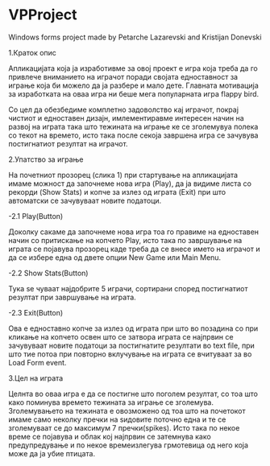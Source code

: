 # VPProject
Windows forms project made by Petarche Lazarevski and Kristijan Donevski

1.Краток опис

Апликацијата која ја изработивме за овој проект е игра која треба да го привлече вниманието на играчот поради својата
едноставност за играње која би можело да ја разбере и мало дете. Главната мотивација за изработката на оваа игра ни
беше мега популарната игра flappy bird.

Со цел да обезбедиме комплетно задоволство кај играчот, покрај чистиот и едноставен дизајн, имлементиравме интересен начин на
развој на играта така што тежината на играње ке се зголемувуа полека со текот на времето, исто така после секоја завршена игра 
се зачувува постигнатиот резултат на играчот.

2.Упатство за играње

На почетниот прозорец (слика 1) при стартување на апликацијата имаме можност да започнеме нова игра (Play),
да ja видиме листа со рекорди (Show Stats) и копче за излез од играта (Exit) при што автоматски се зачувуваат новите податоци.

-2.1 Play(Button)

  Доколку сакаме да започнеме нова игра тоа го правиме на едноставен начин со притискање на копчето Play, исто така по завршување
  на играта се појавува прозорец каде треба да се внесе името на играчот и да се избере една од двете опции New Game или Main Menu.
  
-2.2 Show Stats(Button)

  Тука sе чуваат најдобрите 5 играчи, сортирани според постигнатиот резултат при завршување на играта.
  
-2.3 Exit(Button)

  Ова е едноставно копче за излез од играта при што во позадина со при кликање на копчето освен што се затвора играта се 
  најпрвин се зачувуваат новите податоци за постигнатите резултати во text file, при што тие потоа при повторно вклучување на играта
  се вчитуваат за во Load Form event.
  
3.Цел на играта

Целнта во оваа игра е да се постигне што поголем резултат, со тоа што како поминува времето тежината за играње се зголемува.
Зголемувањето на тежината е овозможено од тоа што на почетокот имаме само неколку пречки на ѕидовите поточно една и те се зголемуваат се  до максимум 7 пречки(spikes). Исто така по некое време се појавува и облак кој најпрвин се затемнува како предупредување и по некое времеизлегува грмотевица од него која може да ја убие птицата.
